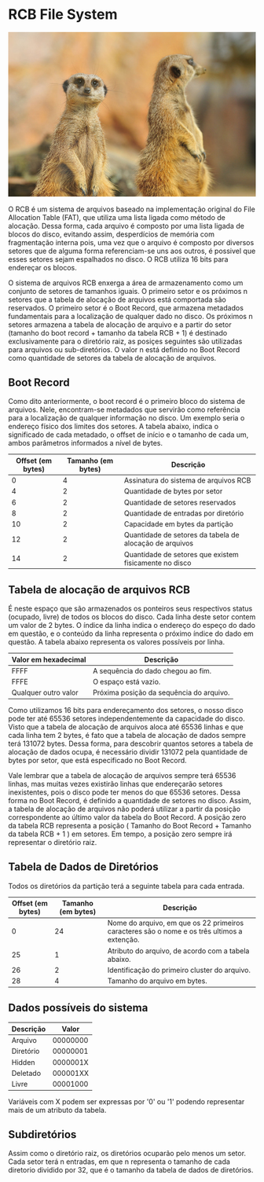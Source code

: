 # RCB File System

![Meerkats - by Stéphane Ente](meerkats.jpg "Meerkats - by Stéphane Enten")

O RCB é um sistema de arquivos baseado na implementação original do File Allocation Table (FAT), que utiliza uma lista ligada como método de alocação. Dessa forma, cada arquivo é composto por uma lista ligada de blocos do disco, evitando assim, desperdícios de memória com fragmentação interna pois, uma vez que o arquivo é composto por diversos setores que de alguma forma referenciam-se uns aos outros, é possivel que esses setores sejam espalhados no disco. O RCB utiliza 16 bits para endereçar os blocos.

O sistema de arquivos RCB enxerga a área de armazenamento como um conjunto de setores de tamanhos iguais. O primeiro setor e os próximos n setores que a tabela de alocação de arquivos está comportada são reservados. O primeiro setor é o Boot Record, que armazena metadados fundamentais para a localização de qualquer dado no disco. Os próximos n setores armazena a tabela de alocação de arquivo e a partir do setor (tamanho do boot record + tamanho da tabela RCB + 1) é destinado exclusivamente para o diretório raiz, as posiçes seguintes são utilizadas para arquivos ou sub-diretórios. O valor n está definido no Boot Record como quantidade de setores da tabela de alocação de arquivos.

## Boot Record

Como dito anteriormente, o boot record é o primeiro bloco do sistema de arquivos. Nele, encontram-se metadados que servirão como referência para a localização de qualquer informação no disco. Um exemplo seria o endereço físico dos limites dos setores.
A tabela abaixo, indica o significado de cada metadado, o offset de início e o tamanho de cada um, ambos parâmetros informados a nível de bytes.

| Offset (em bytes) | Tamanho (em bytes) | Descrição |
| - | - | - |
| 0 | 4 | Assinatura do sistema de arquivos RCB |
| 4 | 2 | Quantidade de bytes por setor |
| 6 | 2 | Quantidade de setores reservados|
| 8 | 2 | Quantidade de entradas por diretório |
| 10 | 2 | Capacidade em bytes da partição |
| 12 | 2 | Quantidade de setores da tabela de alocação de arquivos |
| 14 | 2 | Quantidade de setores que existem fisicamente no disco |

## Tabela de alocação de arquivos RCB

É neste espaço que são armazenados os ponteiros seus respectivos status (ocupado, livre) de todos os blocos do disco. Cada linha deste setor contem um valor de 2 bytes. O índice da linha indica o endereço do espeço do dado em questão, e o conteúdo da linha representa o próximo índice do dado em questão. A tabela abaixo representa os valores possíveis por linha. 

| Valor em hexadecimal | Descrição |
| - | - |
| FFFF | A sequência do dado chegou ao fim. |
| FFFE | O espaço está vazio. |
| Qualquer outro valor | Próxima posição da sequência do arquivo. |

Como utilizamos 16 bits para endereçamento dos setores, o nosso disco pode ter até 65536 setores independentemente da capacidade do disco. Visto que a tabela de alocação de arquivos aloca até 65536 linhas e que cada linha tem 2 bytes, é fato que a tabela de alocação de dados sempre terá 131072 bytes. Dessa forma, para descobrir quantos setores a tabela de alocação de dados ocupa, é necessário dividir 131072 pela quantidade de bytes por setor, que está especificado no Boot Record.

Vale lembrar que a tabela de alocação de arquivos sempre terá 65536 linhas, mas muitas vezes existirão linhas que endereçarão setores inexistentes, pois o disco pode ter menos do que 65536 setores. Dessa forma no Boot Record, é definido a quantidade de setores no disco. Assim, a tabela de alocação de arquivos não poderá utilizar a partir da posição correspondente ao último valor da tabela do Boot Record. 
A posição zero da tabela RCB representa a posição ( Tamanho do Boot Record + Tamanho da tabela RCB + 1 ) em setores. Em tempo, a posição zero sempre irá representar o diretório raiz.

## Tabela de Dados de Diretórios

Todos os diretórios da partição terá a seguinte tabela para cada entrada.

| Offset (em bytes) | Tamanho (em bytes) | Descrição |
| - | - | - |
| 0 | 24 | Nome do arquivo, em que os 22 primeiros caracteres são o nome e os três ultimos a extenção. |
| 25 | 1 | Atributo do arquivo, de acordo com a tabela abaixo. |
| 26 | 2 | Identificação do primeiro cluster do arquivo. |
| 28 | 4 | Tamanho do arquivo em bytes. |

## Dados possíveis do sistema
| Descrição | Valor|
|-|-|
|Arquivo| 00000000 |
|Diretório| 00000001 |
|Hidden| 0000001X |
|Deletado| 000001XX |
|Livre | 00001000 |

Variáveis com X podem ser expressas por '0' ou '1' podendo representar mais de um atributo da tabela. 


## Subdiretórios

Assim como o diretório raiz, os diretórios ocuparão pelo menos um setor. Cada setor terá n entradas, em que n representa o tamanho de cada diretorio dividido por 32, que é o tamanho da tabela de dados de diretórios.
